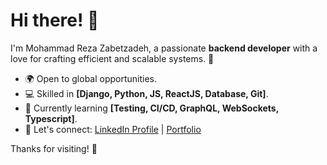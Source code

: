 # Hi there! 👋

I'm Mohammad Reza Zabetzadeh, a passionate **backend developer** with a love for crafting efficient and scalable systems. 🚀

- 🌍 Open to global opportunities.
- 💻 Skilled in **[Django, Python, JS, ReactJS, Database, Git]**.
- 🌱 Currently learning **[Testing, CI/CD, GraphQL, WebSockets, Typescript]**.
- 🔗 Let's connect: [LinkedIn Profile](https://mxz-dev.github.io/www.linkedin.com/in/mohammad-reza-zabetzadeh-645bb0348) | [Portfolio](https://mxz-dev.github.io/)

Thanks for visiting! 🌟
